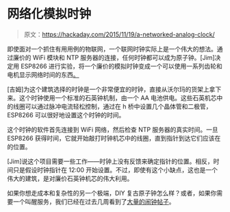 # 网络化模拟时钟

> 原文：<https://hackaday.com/2015/11/19/a-networked-analog-clock/>

即使面对一个抓住有用用例的物联网，一个联网时钟实际上是一个伟大的想法。通过廉价的 WiFi 模块和 NTP 服务器的连接，任何时钟都可以成为原子钟。[Jim]决定用 ESP8266 进行实验，将一个廉价的模拟时钟变成一个可以使用一系列齿轮和电机显示网络时间的东西[。](https://sites.google.com/site/wifianalogclock/home)

[吉姆]为这个建筑选择的时钟是一个非常便宜的时钟，直接从沃尔玛的货架上拿下来。这个时钟使用一个标准的石英钟机制，由一个 AA 电池供电。这些石英机芯中的线圈可以通过脉冲电流轻松控制，通过在 h 桥中设置几个晶体管和二极管，ESP8266 可以很好地设置这个时钟的时间。

这个时钟的软件首先连接到 WiFi 网络，然后检查 NTP 服务器的真实时间。一旦 ESP8266 获得时间，它就开始敲打时钟机芯中的线圈，直到指针到达它们应该在的位置。

[Jim]说这个项目需要一些工作——时钟上没有反馈来确定指针的位置。相反，时间只是假设时钟指针在 12:00 开始设置。不过，即使有这个小缺点，这也是一个伟大的建筑，是对廉价石英钟机芯的伟大利用。

如果你想走成本和复杂性的另一个极端，DIY 复古原子钟怎么样？或者，如果你需要一个叫醒服务，我们已经在过去几周看到了[大量的闹钟帖子](https://hackaday.com/2015/11/13/hacklet-84-alarm-clocks/)。